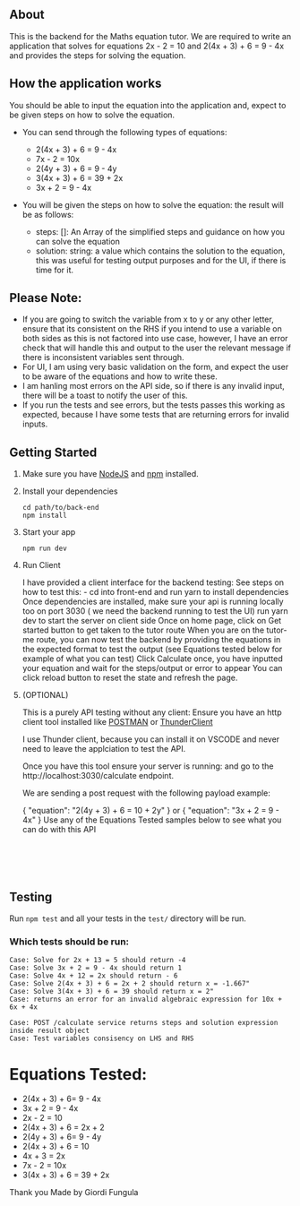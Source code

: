 ## About

This is the backend for the Maths equation tutor. We are required to write an application that solves for equations 2x - 2 = 10 and 2(4x + 3) + 6 = 9 - 4x and provides the steps for solving the equation.

## How the application works

You should be able to input the equation into the application and, expect to be given steps on how to solve the equation.

- You can send through the following types of equations:

  - 2(4x + 3) + 6 = 9 - 4x
  - 7x - 2 = 10x
  - 2(4y + 3) + 6 = 9 - 4y
  - 3(4x + 3) + 6 = 39 + 2x
  - 3x + 2 = 9 - 4x

- You will be given the steps on how to solve the equation: the result will be as follows:
  - steps: []: An Array of the simplified steps and guidance on how you can solve the equation
  - solution: string: a value which contains the solution to the equation, this was useful for testing output purposes and for the UI, if there is time for it.

## Please Note:

- If you are going to switch the variable from x to y or any other letter, ensure that its consistent on the RHS if you intend to use a variable on both sides as this is not factored into use case, however, I have an error check that will handle this and output to the user the relevant message if there is inconsistent variables sent through.
- For UI, I am using very basic validation on the form, and expect the user to be aware of the equations and how to write these.
- I am hanling most errors on the API side, so if there is any invalid input, there will be a toast to notify the user of this.
- If you run the tests and see errors, but the tests passes this working as expected, because I have some tests that are returning errors for invalid inputs.

## Getting Started

1.  Make sure you have [NodeJS](https://nodejs.org/) and [npm](https://www.npmjs.com/) installed.
2.  Install your dependencies

    ```
    cd path/to/back-end
    npm install
    ```

3.  Start your app

    ```
    npm run dev
    ```

4.  Run Client

    I have provided a client interface for the backend testing: See steps on how to test this: - cd into front-end and run yarn to install dependencies
    Once dependencies are installed, make sure your api is running locally too on port 3030 ( we need the backend running to test the UI)
    run yarn dev to start the server on client side
    Once on home page, click on Get started button to get taken to the tutor route
    When you are on the tutor-me route, you can now test the backend by providing the equations in the expected format to test the output (see Equations tested below for example of what you can test)
    Click Calculate once, you have inputted your equation and wait for the steps/output or error to appear
    You can click reload button to reset the state and refresh the page.

5.  (OPTIONAL)

    This is a purely API testing without any client: Ensure you have an http client tool installed like [POSTMAN](https://www.postman.com/) or [ThunderClient](https://marketplace.visualstudio.com/items?itemName=rangav.vscode-thunder-client)

    I use Thunder client, because you can install it on VSCODE and never need to leave the applciation to test the API.

    Once you have this tool ensure your server is running: and go to the http://localhost:3030/calculate endpoint.

    We are sending a post request with the following payload example:

    {
    "equation": "2(4y + 3) + 6 = 10 + 2y"
    }
    or
    {
    "equation": "3x + 2 = 9 - 4x"
    }
    Use any of the Equations Tested samples below to see what you can do with this API

```





```

## Testing

Run `npm test` and all your tests in the `test/` directory will be run.

### Which tests should be run:

```
Case: Solve for 2x + 13 = 5 should return -4
Case: Solve 3x + 2 = 9 - 4x should return 1
Case: Solve 4x + 12 = 2x should return - 6
Case: Solve 2(4x + 3) + 6 = 2x + 2 should return x = -1.667"
Case: Solve 3(4x + 3) + 6 = 39 should return x = 2"
Case: returns an error for an invalid algebraic expression for 10x + 6x + 4x

Case: POST /calculate service returns steps and solution expression inside result object
Case: Test variables consisency on LHS and RHS

```

# Equations Tested:

- 2(4x + 3) + 6= 9 - 4x
- 3x + 2 = 9 - 4x
- 2x - 2 = 10
- 2(4x + 3) + 6 = 2x + 2
- 2(4y + 3) + 6= 9 - 4y
- 2(4x + 3) + 6 = 10
- 4x + 3 = 2x
- 7x - 2 = 10x
- 3(4x + 3) + 6 = 39 + 2x

Thank you
Made by Giordi Fungula

```

```
